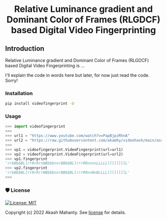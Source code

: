<h1 align="center">Relative Luminance gradient and Dominant Color of Frames (RLGDCF) based Digital Video Fingerprinting</h2>


## Introduction

Relative Luminance gradient and Dominant Color of Frames (RLGDCF) based Digital Video Fingerprinting is ...

I'll explain the code in words here but later, for now just read the code. Sorry!

### Installation

```bash
pip install videofingerprint -U
```

### Usage

```python
>>> import videofingerprint
>>> 
>>> url1 = "https://www.youtube.com/watch?v=PapBjpzRhnA"
>>> url2 = "https://raw.githubusercontent.com/akamhy/videohash/main/assets/rocket.mkv"
>>> 
>>> vp1 = videofingerprint.VideoFingerprint(url=url1)
>>> vp2 = videofingerprint.VideoFingerprint(url=url2)
>>> vp1.fingerprint
'rrbBbbBLlrrRrRrnNBbbbnnrBBbbBLlrrrRRnnnnLLLLLllllllllL'
>>> vp2.fingerprint
'rrbBbbBLlrrRrRrrNBbbbnnrBBbbBLlrrrRRnnNnBLLLLllllllllL'
>>> 
```


### 🛡 License

[![License: MIT](https://img.shields.io/badge/License-MIT-green.svg)](https://github.com/akamhy/videofingerprint/blob/main/LICENSE)

Copyright (c) 2022 Akash Mahanty. See
[license](https://github.com/akamhy/videofingerprint/blob/master/LICENSE) for details.




